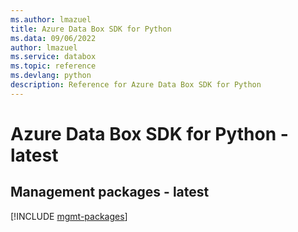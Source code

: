 ```yaml
---
ms.author: lmazuel
title: Azure Data Box SDK for Python
ms.data: 09/06/2022
author: lmazuel
ms.service: databox
ms.topic: reference
ms.devlang: python
description: Reference for Azure Data Box SDK for Python
---
```

# Azure Data Box SDK for Python - latest

## Management packages - latest
[!INCLUDE [mgmt-packages](data-box-mgmt-index.md)]